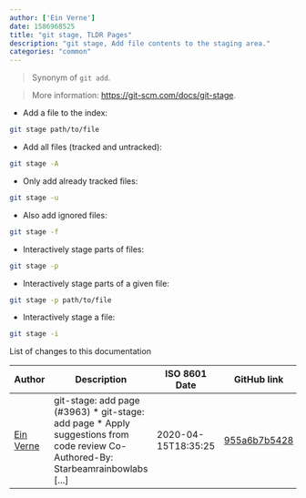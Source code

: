 ```yaml
---
author: ['Ein Verne']
date: 1586968525
title: "git stage, TLDR Pages"
description: "git stage, Add file contents to the staging area."
categories: "common"
---
```

> Synonym of `git add`.

> More information: <https://git-scm.com/docs/git-stage>.

- Add a file to the index:

```bash
git stage path/to/file
```

- Add all files (tracked and untracked):

```bash
git stage -A
```

- Only add already tracked files:

```bash
git stage -u
```

- Also add ignored files:

```bash
git stage -f
```

- Interactively stage parts of files:

```bash
git stage -p
```

- Interactively stage parts of a given file:

```bash
git stage -p path/to/file
```

- Interactively stage a file:

```bash
git stage -i
```
List of changes to this documentation


Author | Description | ISO 8601 Date | GitHub link
------|-----|-----|-----
[Ein Verne](mailto:einverne@gmail.com) | git-stage: add page (#3963) * git-stage: add page * Apply suggestions from code review Co-Authored-By: Starbeamrainbowlabs [...] | 2020-04-15T18:35:25 | [955a6b7b5428](https://github.com/tldr-pages/tldr/commit/955a6b7b5428b26899db274cd8d745933175364e)

